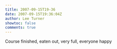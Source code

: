 ```yaml
---
title: 2007-09-15T19-36
date: 2007-09-15T19:36:04Z
author: Lee Turner
showtoc: false
comments: true
---
```


Course finished, eaten out, very full, everyone happy

